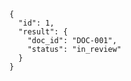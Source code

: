 ```function_output
{
  "id": 1,
  "result": {
    "doc_id": "DOC-001",
    "status": "in_review"
  }
}
```

